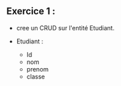 ## Exercice 1 :

- cree un CRUD sur l'entité Etudiant.

- Etudiant : 
    - Id
    - nom
    - prenom
    - classe